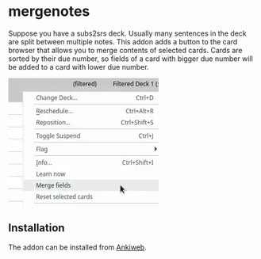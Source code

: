 # mergenotes
Suppose you have a subs2srs deck. Usually many sentences in the deck are split between multiple notes.
This addon adds a button to the card browser that allows you to merge contents of selected cards.
Cards are sorted by their due number, so fields of a card with bigger due number will be added to
a card with lower due number.

![Menu](https://raw.githubusercontent.com/Ajatt-Tools/mergecards/master/images/menu.webp)

## Installation
The addon can be installed from [Ankiweb](https://ankiweb.net/shared/info/1425504015).
